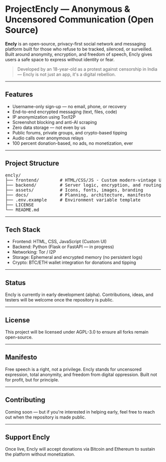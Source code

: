 # ProjectEncly — Anonymous & Uncensored Communication (Open Source)

**Encly** is an open-source, privacy-first social network and messaging platform built for those who refuse to be tracked, silenced, or surveilled. Built around anonymity, encryption, and freedom of speech, Encly gives users a safe space to express without identity or fear.

> Developed by an 18-year-old as a protest against censorship in India — Encly is not just an app, it's a digital rebellion.

---

## Features

- Username-only sign-up — no email, phone, or recovery  
- End-to-end encrypted messaging (text, files, code)  
- IP anonymization using Tor/I2P  
- Screenshot blocking and anti-AI scraping  
- Zero data storage — not even by us  
- Public forums, private groups, and crypto-based tipping  
- Audio calls over anonymous relays  
- 100 percent donation-based, no ads, no monetization, ever

---

## Project Structure

<pre>encly/
├── frontend/        # HTML/CSS/JS - Custom modern-vintage UI
├── backend/         # Server logic, encryption, and routing
├── assets/          # Icons, fonts, images, branding
├── docs/            # Planning, architecture, manifesto
├── .env.example     # Environment variable template
├── LICENSE
└── README.md
</pre>

---

## Tech Stack

- Frontend: HTML, CSS, JavaScript (Custom UI)
- Backend: Python (Flask or FastAPI — in progress)
- Networking: Tor / I2P
- Storage: Ephemeral and encrypted memory (no persistent logs)
- Crypto: BTC/ETH wallet integration for donations and tipping

---

## Status

Encly is currently in early development (alpha). Contributions, ideas, and testers will be welcome once the repository is public.

---

## License

This project will be licensed under AGPL-3.0 to ensure all forks remain open-source.

---

## Manifesto

Free speech is a right, not a privilege. Encly stands for uncensored expression, total anonymity, and freedom from digital oppression. Built not for profit, but for principle.

---

## Contributing

Coming soon — but if you're interested in helping early, feel free to reach out when the repository is made public.

---

## Support Encly

Once live, Encly will accept donations via Bitcoin and Ethereum to sustain the platform without monetization.

